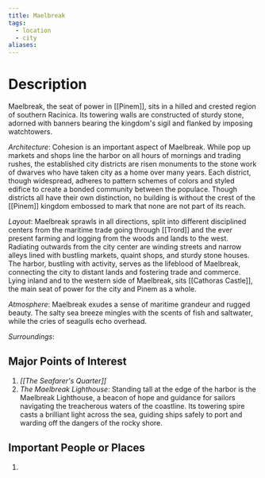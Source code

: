 ```yaml
---
title: Maelbreak
tags:
  - location
  - city
aliases:
---
```

# Description
Maelbreak, the seat of power in [[Pinem]], sits in a hilled and crested region of southern Racinica. Its towering walls are constructed of sturdy stone, adorned with banners bearing the kingdom's sigil and flanked by imposing watchtowers.

_Architecture_: Cohesion is an important aspect of Maelbreak. While pop up markets and shops line the harbor on all hours of mornings and trading rushes, the established city districts are risen monuments to the stone work of dwarves who have taken city as a home over many years. Each district, though widespread, adheres to pattern schemes of colors and styled edifice to create a bonded community between the populace. Though districts all have their own distinction, no building is without the crest of the [[Pinem]] kingdom embossed to mark that none are not part of its reach.

_Layout_: Maelbreak sprawls in all directions, split into different disciplined centers from the maritime trade going through [[Trord]] and the ever present farming and logging from the woods and lands to the west.  Radiating outwards from the city center are winding streets and narrow alleys lined with bustling markets, quaint shops, and sturdy stone houses. The harbor, bustling with activity, serves as the lifeblood of Maelbreak, connecting the city to distant lands and fostering trade and commerce. Lying inland and to the western side of Maelbreak, sits [[Cathoras Castle]], the main seat of power for the city and Pinem as a whole.

_Atmosphere_: Maelbreak exudes a sense of maritime grandeur and rugged beauty. The salty sea breeze mingles with the scents of fish and saltwater, while the cries of seagulls echo overhead.

_Surroundings_: 

## Major Points of Interest
1.  _[[The Seafarer's Quarter]]_
2. _The Maelbreak Lighthouse_: Standing tall at the edge of the harbor is the Maelbreak Lighthouse, a beacon of hope and guidance for sailors navigating the treacherous waters of the coastline. Its towering spire casts a brilliant light across the sea, guiding ships safely to port and warding off the dangers of the rocky shore.

## Important People or Places

1.  